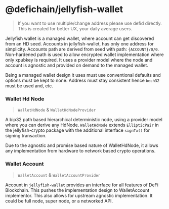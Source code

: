 # @defichain/jellyfish-wallet

> If you want to use multiple/change address please use defid directly.
> This is created for better UX, your daily average users.

Jellyfish wallet is a managed wallet, where account can get discovered from an HD seed. Accounts in jellyfish-wallet,
has only one address for simplicity. Accounts path are derived from seed with path: `{ACCOUNT}/0/0`. Non-hardened path
is used to allow encrypted wallet implementation where only xpubkey is required. It uses a provider model where the node
and account is agnostic and provided on demand to the managed wallet.

Being a managed wallet design it uses must use conventional defaults and options must be kept to none. Address must stay
consistent hence `bech32` must be used and, etc.

### Wallet Hd Node

> `WalletHdNode` & `WalletHdNodeProvider`

A bip32 path based hierarchical deterministic node, using a provider model where you can derive any HdNode.
`WalletHdNode` extends `EllipticPair` in the jellyfish-crypto package with the additional interface `signTx()` for
signing transaction.

Due to the agnostic and promise based nature of WalletHdNode, it allows any implementation from hardware to network
based crypto operations.

### Wallet Account

> `WalletAccount` & `WalletAccountProvider`

Account in `jellyfish-wallet` provides an interface for all features of DeFi Blockchain. This pushes the implementation
design to WalletAccount implementor. This also allows for upstream agnostic implementation. It could be full node, super
node, or a networked API. 
